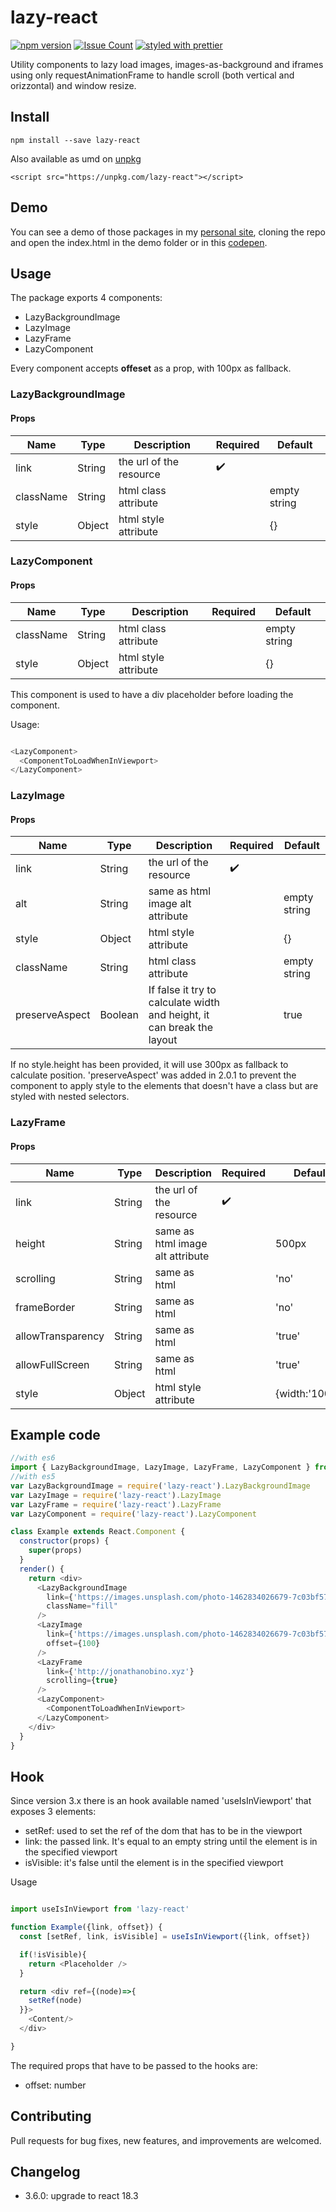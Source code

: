 # lazy-react

[![npm version](https://badge.fury.io/js/lazy-react.svg)](https://badge.fury.io/js/lazy-react) [![Issue Count](https://codeclimate.com/github/jonathanobino/react-lazy/badges/issue_count.svg)](https://codeclimate.com/github/jonathanobino/react-lazy) [![styled with prettier](https://img.shields.io/badge/styled_with-prettier-ff69b4.svg)](https://github.com/prettier/prettier)

Utility components to lazy load images, images-as-background and iframes using only requestAnimationFrame to handle scroll (both vertical and orizzontal) and window resize.

## Install

`npm install --save lazy-react`

Also available as umd on [unpkg](https://unpkg.com/lazy-react)

`<script src="https://unpkg.com/lazy-react"></script>`

## Demo

You can see a demo of those packages in my [personal site](http://jonathanobino.xyz), cloning the repo and open the index.html in the demo folder or in this [codepen](http://codepen.io/jonathanobino/full/mOdXNb/).

## Usage

The package exports 4 components:

- LazyBackgroundImage
- LazyImage
- LazyFrame
- LazyComponent

Every component accepts **offeset** as a prop, with 100px as fallback.

### LazyBackgroundImage

#### Props

Name | Type | Description | Required | Default
---|---| ---| ---| ---|
link | String | the url of the resource | ✔️
className  | String | html class attribute |  | empty string
style  | Object | html style attribute |  | {}

### LazyComponent

#### Props

Name | Type | Description | Required | Default
---|---| ---| ---| ---|
className  | String | html class attribute |  | empty string
style  | Object | html style attribute |  | {} |

This component is used to have a div placeholder before loading the component.

Usage:
```javascript

<LazyComponent>
  <ComponentToLoadWhenInViewport>
</LazyComponent>

```

### LazyImage

#### Props

Name | Type | Description | Required | Default
---|---| ---| ---| ---|
link | String | the url of the resource | ✔️
alt  | String | same as html image alt attribute |  | empty string
style  | Object | html style attribute |  | {}
className  | String | html class attribute |  | empty string
preserveAspect | Boolean | If false it try to calculate width and height, it can break the layout | | true

If no style.height has been provided, it will use 300px as fallback to calculate position.
'preserveAspect' was added in 2.0.1 to prevent the component to apply style to the elements that doesn't have a class but are styled with nested selectors.

### LazyFrame

#### Props

Name | Type | Description | Required | Default
---|---| ---| ---| ---|
link  | String | the url of the resource | ✔️
height  | String | same as html image alt attribute |  | 500px
scrolling | String | same as html |  | 'no'
frameBorder  | String | same as html |  | 'no'
allowTransparency  | String | same as html |  | 'true'
allowFullScreen  | String | same as html |  | 'true'
style  | Object | html style attribute |  | {width:'100%'}

## Example code

```javascript
//with es6
import { LazyBackgroundImage, LazyImage, LazyFrame, LazyComponent } from 'lazy-react'
//with es5
var LazyBackgroundImage = require('lazy-react').LazyBackgroundImage
var LazyImage = require('lazy-react').LazyImage
var LazyFrame = require('lazy-react').LazyFrame
var LazyComponent = require('lazy-react').LazyComponent

class Example extends React.Component {
  constructor(props) {
    super(props)
  }
  render() {
    return <div>
      <LazyBackgroundImage
        link={'https://images.unsplash.com/photo-1462834026679-7c03bf571a67?ixlib=rb-0.3.5&q=80&fm=jpg&crop=entropy&cs=tinysrgb&s=6e160dc1e65511df7bf1c461f8a93c82'}
        className="fill"
      />
      <LazyImage
        link={'https://images.unsplash.com/photo-1462834026679-7c03bf571a67?ixlib=rb-0.3.5&q=80&fm=jpg&crop=entropy&cs=tinysrgb&s=6e160dc1e65511df7bf1c461f8a93c82'}
        offset={100}
      />
      <LazyFrame
        link={'http://jonathanobino.xyz'}
        scrolling={true}
      />
      <LazyComponent>
        <ComponentToLoadWhenInViewport>
      </LazyComponent>
    </div>
  }
}
```

## Hook

Since version 3.x there is an hook available named 'useIsInViewport' that exposes 3 elements:

- setRef: used to set the ref of the dom that has to be in the viewport
- link: the passed link. It's equal to an empty string until the element is in the specified viewport
- isVisible: it's false until the element is in the specified viewport


Usage

```javascript

import useIsInViewport from 'lazy-react'

function Example({link, offset}) {
  const [setRef, link, isVisible] = useIsInViewport({link, offset})

  if(!isVisible){
    return <Placeholder />
  }

  return <div ref={(node)=>{
    setRef(node)
  }}>
    <Content/>
  </div>

}

```

The required props that have to be passed to the hooks are:

- offset: number

## Contributing

Pull requests for bug fixes, new features, and improvements are welcomed.

## Changelog

 - 3.6.0: upgrade to react 18.3
